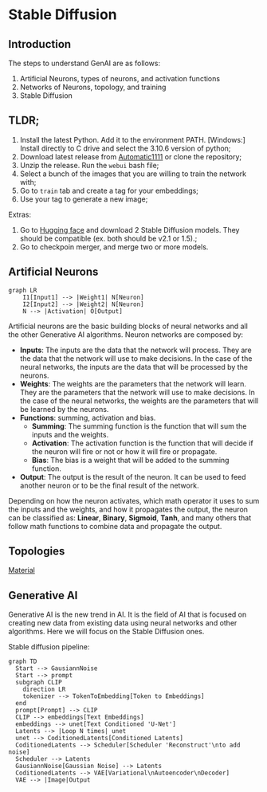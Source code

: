 # Stable Diffusion

## Introduction

The steps to understand GenAI are as follows:

1. Artificial Neurons, types of neurons, and activation functions
2. Networks of Neurons, topology, and training
3. Stable Diffusion

## TLDR;

1. Install the latest Python. Add it to the environment PATH. [Windows:] Install directly to C drive and select the 3.10.6 version of python;
2. Download latest release from [Automatic1111](https://github.com/AUTOMATIC1111/stable-diffusion-webui) or clone the repository;
3. Unzip the release. Run the `webui` bash file;
4. Select a bunch of the images that you are willing to train the network with;
5. Go to `train` tab and create a tag for your embeddings;
6. Use your tag to generate a new image;

Extras:

1. Go to [Hugging face](https://huggingface.co/) and download 2 Stable Diffusion models. They should be compatible (ex. both should be v2.1 or 1.5).;
2. Go to checkpoin merger, and merge two or more models.

## Artificial Neurons

```mermaid
graph LR
    I1[Input1] --> |Weight1| N[Neuron]
    I2[Input2] --> |Weight2| N[Neuron]
    N --> |Activation| O[Output]
```

Artificial neurons are the basic building blocks of neural networks and all the other Generative AI algorithms. Neuron networks are composed by:

- **Inputs**: The inputs are the data that the network will process. They are the data that the network will use to make decisions. In the case of the neural networks, the inputs are the data that will be processed by the neurons.
- **Weights**: The weights are the parameters that the network will learn. They are the parameters that the network will use to make decisions. In the case of the neural networks, the weights are the parameters that will be learned by the neurons.
- **Functions**: summing, activation and bias.
    - **Summing**: The summing function is the function that will sum the inputs and the weights.
    - **Activation**: The activation function is the function that will decide if the neuron will fire or not or how it will fire or propagate.
    - **Bias**: The bias is a weight that will be added to the summing function.
- **Output**: The output is the result of the neuron. It can be used to feed another neuron or to be the final result of the network.

Depending on how the neuron activates, which math operator it uses to sum the inputs and the weights, and how it propagates the output, the neuron can be classified as: **Linear**, **Binary**, **Sigmoid**, **Tanh**, and many others that follow math functions to combine data and propagate the output.

## Topologies

[Material](https://docs.google.com/presentation/d/1CxUViO-yCanrzCcJZ5OGicYcSkzo21FzJZ_2rnKJh7k/edit?usp=sharing)

## Generative AI

Generative AI is the new trend in AI. It is the field of AI that is focused on creating new data from existing data using neural networks and other algorithms. Here we will focus on the Stable Diffusion ones.

Stable diffusion pipeline:

```mermaid
graph TD
  Start --> GausiannNoise
  Start --> prompt
  subgraph CLIP
    direction LR
    tokenizer --> TokenToEmbedding[Token to Embeddings]
  end
  prompt[Prompt] --> CLIP
  CLIP --> embeddings[Text Embeddings]
  embeddings --> unet[Text Conditioned 'U-Net']
  Latents --> |Loop N times| unet
  unet --> CoditionedLatents[Conditioned Latents]
  CoditionedLatents --> Scheduler[Scheduler 'Reconstruct'\nto add noise]
  Scheduler --> Latents
  GausiannNoise[Gaussian Noise] --> Latents
  CoditionedLatents --> VAE[Variational\nAutoencoder\nDecoder]
  VAE --> |Image|Output
```

